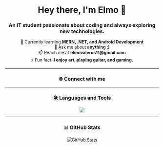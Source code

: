 <h1 align="center">Hey there, I'm Elmo 👋</h1>
<h3 align="center">An IT student passionate about coding and always exploring new technologies.</h3>

<p align="center">
  🌱 Currently learning <strong>MERN, .NET, and Android Development</strong> <br>
  💬 Ask me about <strong>anything :)</strong> <br>
  📫 Reach me at <strong>elmovaleros11@gmail.com</strong> <br>
  ⚡ Fun fact: <strong>I enjoy art, playing guitar, and gaming.</strong>
</p>

---

<h3 align="center">🌐 Connect with me</h3>
<p align="center">
  <!-- Add social links here if available -->
</p>

---

<h3 align="center">🛠️ Languages and Tools</h3>
<p align="center">
    <img src="https://skillicons.dev/icons?i=android,dotnet,express,react,nodejs,java,javascript,mysql,kotlin,cs" />
</p>

---

<h3 align="center">📊 GitHub Stats</h3>
<p align="center">
  <img src="https://github-readme-stats.vercel.app/api?username=rozvalle&show_icons=true&theme=tokyonight" alt="GitHub Stats">
</p>
